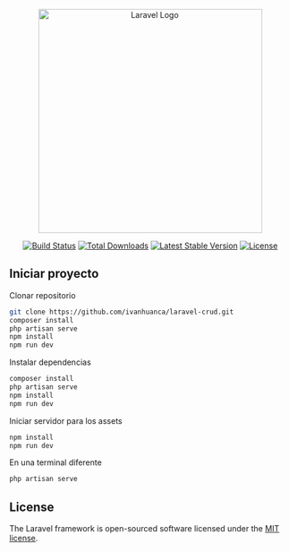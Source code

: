 <p align="center"><a href="https://laravel.com" target="_blank"><img src="https://raw.githubusercontent.com/laravel/art/master/logo-lockup/5%20SVG/2%20CMYK/1%20Full%20Color/laravel-logolockup-cmyk-red.svg" width="400" alt="Laravel Logo"></a></p>

<p align="center">
<a href="https://github.com/laravel/framework/actions"><img src="https://github.com/laravel/framework/workflows/tests/badge.svg" alt="Build Status"></a>
<a href="https://packagist.org/packages/laravel/framework"><img src="https://img.shields.io/packagist/dt/laravel/framework" alt="Total Downloads"></a>
<a href="https://packagist.org/packages/laravel/framework"><img src="https://img.shields.io/packagist/v/laravel/framework" alt="Latest Stable Version"></a>
<a href="https://packagist.org/packages/laravel/framework"><img src="https://img.shields.io/packagist/l/laravel/framework" alt="License"></a>
</p>

## Iniciar proyecto

Clonar repositorio

```sh
git clone https://github.com/ivanhuanca/laravel-crud.git
composer install
php artisan serve
npm install
npm run dev
```

Instalar dependencias

```sh
composer install
php artisan serve
npm install
npm run dev
```

Iniciar servidor para los assets

```sh
npm install
npm run dev
```

En una terminal diferente

```sh
php artisan serve
```

## License

The Laravel framework is open-sourced software licensed under the [MIT license](https://opensource.org/licenses/MIT).
